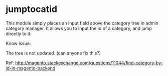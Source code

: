 jumptocatid
===========

This module simply places an input field above the category tree in admin category manager.
It allows you to input the id of a category, and jump directly to it.

Know issue:

The tree is not updated. (can anyone fix this?)


Ref: http://magento.stackexchange.com/questions/11044/find-category-by-id-in-magento-backend

